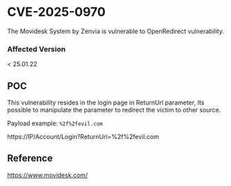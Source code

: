 # CVE-2025-0970
The Movidesk System by Zenvia is vulnerable to OpenRedirect vulnerability.

### Affected Version
< 25.01.22

## POC

This vulnerability resides in the login page in ReturnUrl parameter,
Its possible to manipulate the parameter to redirect the victim to other source.

Payload example: `%2f%2fevil.com`

https://IP/Account/Login?ReturnUrl=%2f%2fevil.com


## Reference

https://www.movidesk.com/